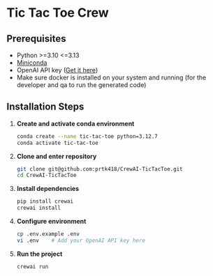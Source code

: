 # Tic Tac Toe Crew

## Prerequisites
- Python >=3.10 <=3.13
- [Miniconda](https://docs.anaconda.com/miniconda/#quick-command-line-install)
- OpenAI API key ([Get it here](https://platform.openai.com/api-keys))
- Make sure docker is installed on your system and running (for the developer and qa to run the generated code)

## Installation Steps

1. **Create and activate conda environment**
   ```bash
   conda create --name tic-tac-toe python=3.12.7
   conda activate tic-tac-toe
   ```

2. **Clone and enter repository**
   ```bash
   git clone git@github.com:prtk418/CrewAI-TicTacToe.git
   cd CrewAI-TicTacToe
   ```

3. **Install dependencies**
   ```bash
   pip install crewai
   crewai install
   ```

4. **Configure environment**
   ```bash
   cp .env.example .env
   vi .env    # Add your OpenAI API key here
   ```

5. **Run the project**
   ```bash
   crewai run
   ```
